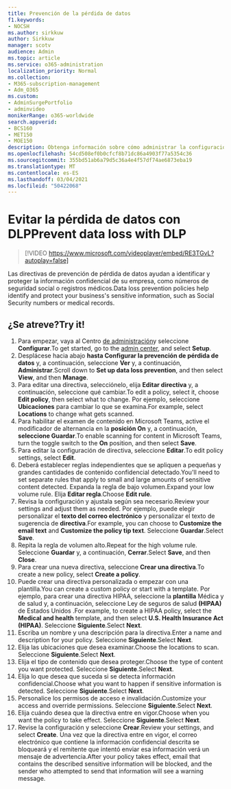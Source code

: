 ```yaml
---
title: Prevención de la pérdida de datos
f1.keywords:
- NOCSH
ms.author: sirkkuw
author: Sirkkuw
manager: scotv
audience: Admin
ms.topic: article
ms.service: o365-administration
localization_priority: Normal
ms.collection:
- M365-subscription-management
- Adm_O365
ms.custom:
- AdminSurgePortfolio
- adminvideo
monikerRange: o365-worldwide
search.appverid:
- BCS160
- MET150
- MOE150
description: Obtenga información sobre cómo administrar la configuración de directivas de prevención de pérdida de datos.
ms.openlocfilehash: 54cd508ef0b0cfcf8b71dc86a4903f77a5354c36
ms.sourcegitcommit: 355bd51ab6a79d5c36a4e4f57df74ae6873eba19
ms.translationtype: MT
ms.contentlocale: es-ES
ms.lasthandoff: 03/04/2021
ms.locfileid: "50422068"
---
```

# <a name="prevent-data-loss-with-dlp"></a><span data-ttu-id="f6d66-103">Evitar la pérdida de datos con DLP</span><span class="sxs-lookup"><span data-stu-id="f6d66-103">Prevent data loss with DLP</span></span>

> [!VIDEO https://www.microsoft.com/videoplayer/embed/RE3TGvL?autoplay=false]

<span data-ttu-id="f6d66-104">Las directivas de prevención de pérdida de datos ayudan a identificar y proteger la información confidencial de su empresa, como números de seguridad social o registros médicos.</span><span class="sxs-lookup"><span data-stu-id="f6d66-104">Data loss prevention policies help identify and protect your business's sensitive information, such as Social Security numbers or medical records.</span></span> 

## <a name="try-it"></a><span data-ttu-id="f6d66-105">¿Se atreve?</span><span class="sxs-lookup"><span data-stu-id="f6d66-105">Try it!</span></span>

1. <span data-ttu-id="f6d66-106">Para empezar, vaya al Centro [de administración](https://admin.microsoft.com)y seleccione **Configurar**.</span><span class="sxs-lookup"><span data-stu-id="f6d66-106">To get started, go to the [admin center](https://admin.microsoft.com), and select **Setup**.</span></span>
1. <span data-ttu-id="f6d66-107">Desplácese hacia abajo **hasta Configurar la prevención de pérdida de datos** y, a continuación, seleccione **Ver** y, a continuación, **Administrar**.</span><span class="sxs-lookup"><span data-stu-id="f6d66-107">Scroll down to **Set up data loss prevention**, and then select **View**, and then **Manage**.</span></span>
1. <span data-ttu-id="f6d66-108">Para editar una directiva, selecciónelo, elija **Editar directiva** y, a continuación, seleccione qué cambiar.</span><span class="sxs-lookup"><span data-stu-id="f6d66-108">To edit a policy, select it, choose **Edit policy**, then select what to change.</span></span> <span data-ttu-id="f6d66-109">Por ejemplo, seleccione **Ubicaciones** para cambiar lo que se examina.</span><span class="sxs-lookup"><span data-stu-id="f6d66-109">For example, select **Locations** to change what gets scanned.</span></span>
1. <span data-ttu-id="f6d66-110">Para habilitar el examen de contenido en Microsoft Teams, active el modificador de alternancia en la **posición On** y, a continuación, **seleccione Guardar**.</span><span class="sxs-lookup"><span data-stu-id="f6d66-110">To enable scanning for content in Microsoft Teams, turn the toggle switch to the **On** position, and then select **Save**.</span></span>
1. <span data-ttu-id="f6d66-111">Para editar la configuración de directiva, seleccione **Editar**.</span><span class="sxs-lookup"><span data-stu-id="f6d66-111">To edit policy settings, select **Edit**.</span></span>
1. <span data-ttu-id="f6d66-112">Deberá establecer reglas independientes que se apliquen a pequeñas y grandes cantidades de contenido confidencial detectado.</span><span class="sxs-lookup"><span data-stu-id="f6d66-112">You'll need to set separate rules that apply to small and large amounts of sensitive content detected.</span></span> <span data-ttu-id="f6d66-113">Expanda la regla de bajo volumen.</span><span class="sxs-lookup"><span data-stu-id="f6d66-113">Expand your low volume rule.</span></span> <span data-ttu-id="f6d66-114">Elija **Editar regla**.</span><span class="sxs-lookup"><span data-stu-id="f6d66-114">Choose **Edit rule**.</span></span>
1. <span data-ttu-id="f6d66-115">Revisa la configuración y ajustala según sea necesario.</span><span class="sxs-lookup"><span data-stu-id="f6d66-115">Review your settings and adjust them as needed.</span></span> <span data-ttu-id="f6d66-116">Por ejemplo, puede elegir personalizar el **texto del correo electrónico** y personalizar el texto de sugerencia de **directiva**.</span><span class="sxs-lookup"><span data-stu-id="f6d66-116">For example, you can choose to **Customize the email text** and **Customize the policy tip text**.</span></span> <span data-ttu-id="f6d66-117">Seleccione **Guardar**.</span><span class="sxs-lookup"><span data-stu-id="f6d66-117">Select **Save**.</span></span>
1. <span data-ttu-id="f6d66-118">Repita la regla de volumen alto.</span><span class="sxs-lookup"><span data-stu-id="f6d66-118">Repeat for the high volume rule.</span></span> <span data-ttu-id="f6d66-119">Seleccione **Guardar** y, a continuación, **Cerrar**.</span><span class="sxs-lookup"><span data-stu-id="f6d66-119">Select **Save**, and then **Close**.</span></span>
1. <span data-ttu-id="f6d66-120">Para crear una nueva directiva, seleccione **Crear una directiva**.</span><span class="sxs-lookup"><span data-stu-id="f6d66-120">To create a new policy, select **Create a policy**.</span></span>
1. <span data-ttu-id="f6d66-121">Puede crear una directiva personalizada o empezar con una plantilla.</span><span class="sxs-lookup"><span data-stu-id="f6d66-121">You can create a custom policy or start with a template.</span></span> <span data-ttu-id="f6d66-122">Por ejemplo, para crear una directiva HIPAA, seleccione la **plantilla** Médica y de salud y, a continuación, seleccione Ley de seguros de salud **(HIPAA)** de Estados Unidos .</span><span class="sxs-lookup"><span data-stu-id="f6d66-122">For example, to create a HIPAA policy, select the **Medical and health** template, and then select **U.S. Health Insurance Act (HIPAA)**.</span></span> <span data-ttu-id="f6d66-123">Seleccione **Siguiente**.</span><span class="sxs-lookup"><span data-stu-id="f6d66-123">Select **Next**.</span></span>
1. <span data-ttu-id="f6d66-124">Escriba un nombre y una descripción para la directiva.</span><span class="sxs-lookup"><span data-stu-id="f6d66-124">Enter a name and description for your policy.</span></span> <span data-ttu-id="f6d66-125">Seleccione **Siguiente**.</span><span class="sxs-lookup"><span data-stu-id="f6d66-125">Select **Next**.</span></span>
1. <span data-ttu-id="f6d66-126">Elija las ubicaciones que desea examinar.</span><span class="sxs-lookup"><span data-stu-id="f6d66-126">Choose the locations to scan.</span></span> <span data-ttu-id="f6d66-127">Seleccione **Siguiente**.</span><span class="sxs-lookup"><span data-stu-id="f6d66-127">Select **Next**.</span></span>
1. <span data-ttu-id="f6d66-128">Elija el tipo de contenido que desea proteger.</span><span class="sxs-lookup"><span data-stu-id="f6d66-128">Choose the type of content you want protected.</span></span> <span data-ttu-id="f6d66-129">Seleccione **Siguiente**.</span><span class="sxs-lookup"><span data-stu-id="f6d66-129">Select **Next**.</span></span>
1. <span data-ttu-id="f6d66-130">Elija lo que desea que suceda si se detecta información confidencial.</span><span class="sxs-lookup"><span data-stu-id="f6d66-130">Choose what you want to happen if sensitive information is detected.</span></span> <span data-ttu-id="f6d66-131">Seleccione **Siguiente**.</span><span class="sxs-lookup"><span data-stu-id="f6d66-131">Select **Next**.</span></span>
1. <span data-ttu-id="f6d66-132">Personalice los permisos de acceso e invalidación.</span><span class="sxs-lookup"><span data-stu-id="f6d66-132">Customize your access and override permissions.</span></span> <span data-ttu-id="f6d66-133">Seleccione **Siguiente**.</span><span class="sxs-lookup"><span data-stu-id="f6d66-133">Select **Next**.</span></span>
1. <span data-ttu-id="f6d66-134">Elija cuándo desea que la directiva entre en vigor.</span><span class="sxs-lookup"><span data-stu-id="f6d66-134">Choose when you want the policy to take effect.</span></span> <span data-ttu-id="f6d66-135">Seleccione **Siguiente**.</span><span class="sxs-lookup"><span data-stu-id="f6d66-135">Select **Next**.</span></span>
1. <span data-ttu-id="f6d66-136">Revise la configuración y seleccione **Crear**.</span><span class="sxs-lookup"><span data-stu-id="f6d66-136">Review your settings, and select **Create**.</span></span> <span data-ttu-id="f6d66-137">Una vez que la directiva entre en vigor, el correo electrónico que contiene la información confidencial descrita se bloqueará y el remitente que intentó enviar esa información verá un mensaje de advertencia.</span><span class="sxs-lookup"><span data-stu-id="f6d66-137">After your policy takes effect, email that contains the described sensitive information will be blocked, and the sender who attempted to send that information will see a warning message.</span></span>